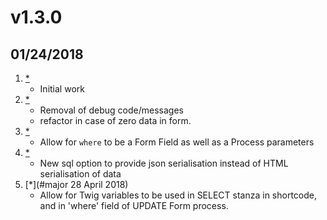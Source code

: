 # v1.3.0
##  01/24/2018

1. [*](#new)
    * Initial work
2. [*](#minor)
    * Removal of debug code/messages
    * refactor in case of zero data in form.
3. [*](#minor)
    * Allow for `where` to be a Form Field as well as a Process parameters
4. [*](#major)
    * New sql option to provide json serialisation instead of HTML serialisation of data
5. [*](#major 28 April 2018)
    * Allow for Twig variables to be used in SELECT stanza in shortcode, and in 'where' field of UPDATE Form process.
